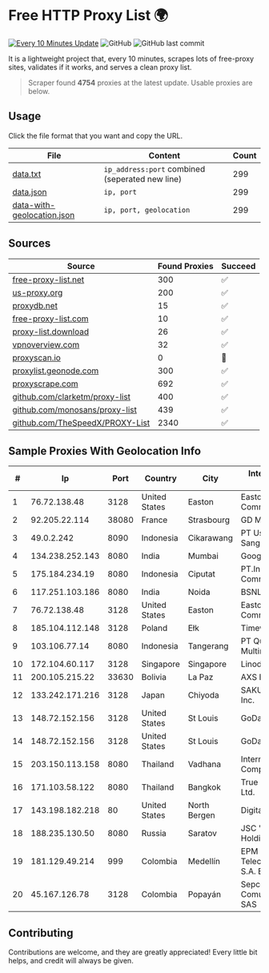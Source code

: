 
# Free HTTP Proxy List 🌍

[![Every 10 Minutes Update](https://github.com/mertguvencli/http-proxy-list/actions/workflows/main.yml/badge.svg?branch=main)](https://github.com/mertguvencli/http-proxy-list/actions/workflows/main.yml)
![GitHub](https://img.shields.io/github/license/mertguvencli/http-proxy-list)
![GitHub last commit](https://img.shields.io/github/last-commit/mertguvencli/http-proxy-list)

It is a lightweight project that, every 10 minutes, scrapes lots of free-proxy sites, validates if it works, and serves a clean proxy list.


> Scraper found **4754** proxies at the latest update. Usable proxies are below.

## Usage

Click the file format that you want and copy the URL.


|File|Content|Count|
|----|-------|-----|
|[data.txt](https://raw.githubusercontent.com/mertguvencli/http-proxy-list/main/proxy-list/data.txt)|`ip_address:port` combined (seperated new line)|299|
|[data.json](https://raw.githubusercontent.com/mertguvencli/http-proxy-list/main/proxy-list/data.json)|`ip, port`|299|
|[data-with-geolocation.json](https://raw.githubusercontent.com/mertguvencli/http-proxy-list/main/proxy-list/data-with-geolocation.json)|`ip, port, geolocation`|299|

## Sources

|Source|Found Proxies|Succeed|
|------|-------------|-------|
|[free-proxy-list.net](https://free-proxy-list.net)|300|✅|
|[us-proxy.org](https://www.us-proxy.org)|200|✅|
|[proxydb.net](http://proxydb.net)|15|✅|
|[free-proxy-list.com](https://free-proxy-list.com/?page=&port=&type%5B%5D=http&type%5B%5D=https&up_time=0&search=Search)|10|✅|
|[proxy-list.download](https://www.proxy-list.download/HTTP)|26|✅|
|[vpnoverview.com](https://vpnoverview.com/privacy/anonymous-browsing/free-proxy-servers)|32|✅|
|[proxyscan.io](https://www.proxyscan.io)|0|🚫|
|[proxylist.geonode.com](https://proxylist.geonode.com/api/proxy-list?limit=300&page=1&sort_by=lastChecked&sort_type=desc&protocols=http,https)|300|✅|
|[proxyscrape.com](https://api.proxyscrape.com/v2/?request=displayproxies&protocol=http&timeout=10000&country=all&ssl=all&anonymity=all)|692|✅|
|[github.com/clarketm/proxy-list](https://raw.githubusercontent.com/clarketm/proxy-list/master/proxy-list-raw.txt)|400|✅|
|[github.com/monosans/proxy-list](https://raw.githubusercontent.com/monosans/proxy-list/main/proxies/http.txt)|439|✅|
|[github.com/TheSpeedX/PROXY-List](https://raw.githubusercontent.com/TheSpeedX/PROXY-List/master/http.txt)|2340|✅|


## Sample Proxies With Geolocation Info

|#|Ip|Port|Country|City|Internet Service Provider|
|-|--|----|-------|----|-------------------------|
|1|76.72.138.48|3128|United States|Easton|Easton Utilities Commission|
|2|92.205.22.114|38080|France|Strasbourg|GD MASS Network|
|3|49.0.2.242|8090|Indonesia|Cikarawang|PT Usaha Adi Sanggoro|
|4|134.238.252.143|8080|India|Mumbai|Google LLC|
|5|175.184.234.19|8080|Indonesia|Ciputat|PT.Indonesia Comnets Plus|
|6|117.251.103.186|8080|India|Noida|BSNL Internet|
|7|76.72.138.48|3128|United States|Easton|Easton Utilities Commission|
|8|185.104.112.148|3128|Poland|Ełk|Timeweb-Artnet|
|9|103.106.77.14|8080|Indonesia|Tangerang|PT Quantum Tera Multimedia|
|10|172.104.60.117|3128|Singapore|Singapore|Linode, LLC|
|11|200.105.215.22|33630|Bolivia|La Paz|AXS Bolivia S. A.|
|12|133.242.171.216|3128|Japan|Chiyoda|SAKURA Internet Inc.|
|13|148.72.152.156|3128|United States|St Louis|GoDaddy.com|
|14|148.72.152.156|3128|United States|St Louis|GoDaddy.com|
|15|203.150.113.158|8080|Thailand|Vadhana|Internet Thailand Company Ltd.|
|16|171.103.58.122|8080|Thailand|Bangkok|True Internet Co., Ltd.|
|17|143.198.182.218|80|United States|North Bergen|DigitalOcean, LLC|
|18|188.235.130.50|8080|Russia|Saratov|JSC "ER-Telecom Holding"|
|19|181.129.49.214|999|Colombia|Medellín|EPM Telecomunicaciones S.A. E.S.P.|
|20|45.167.126.78|3128|Colombia|Popayán|Sepcom Comunicaciones SAS|



## Contributing

Contributions are welcome, and they are greatly appreciated! Every
little bit helps, and credit will always be given.

